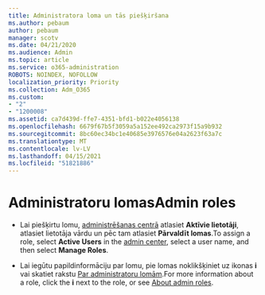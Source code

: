 ```yaml
---
title: Administratora loma un tās piešķiršana
ms.author: pebaum
author: pebaum
manager: scotv
ms.date: 04/21/2020
ms.audience: Admin
ms.topic: article
ms.service: o365-administration
ROBOTS: NOINDEX, NOFOLLOW
localization_priority: Priority
ms.collection: Adm_O365
ms.custom:
- "2"
- "1200008"
ms.assetid: ca7d439d-ffe7-4351-bfd1-b022e4056138
ms.openlocfilehash: 6679f67b5f3059a5a152ee492ca2973f15a9b932
ms.sourcegitcommit: 8bc60ec34bc1e40685e3976576e04a2623f63a7c
ms.translationtype: MT
ms.contentlocale: lv-LV
ms.lasthandoff: 04/15/2021
ms.locfileid: "51821886"
---
```

# <a name="admin-roles"></a><span data-ttu-id="13f9f-102">Administratoru lomas</span><span class="sxs-lookup"><span data-stu-id="13f9f-102">Admin roles</span></span>

- <span data-ttu-id="13f9f-103">Lai piešķirtu lomu, [administrēšanas centrā](https://admin.microsoft.com/Adminportal/Home#/users) atlasiet **Aktīvie lietotāji**, atlasiet lietotāja vārdu un pēc tam atlasiet **Pārvaldīt lomas**.</span><span class="sxs-lookup"><span data-stu-id="13f9f-103">To assign a role, select **Active Users** in the [admin center](https://admin.microsoft.com/Adminportal/Home#/users), select a user name, and then select  **Manage Roles**.</span></span>

- <span data-ttu-id="13f9f-104">Lai iegūtu papildinformāciju par lomu, pie lomas noklikšķiniet uz ikonas **i** vai skatiet rakstu [Par administratoru lomām](https://docs.microsoft.com/microsoft-365/admin/add-users/about-admin-roles).</span><span class="sxs-lookup"><span data-stu-id="13f9f-104">For more information about a role, click the **i** next to the role, or see [About admin roles](https://docs.microsoft.com/microsoft-365/admin/add-users/about-admin-roles).</span></span>